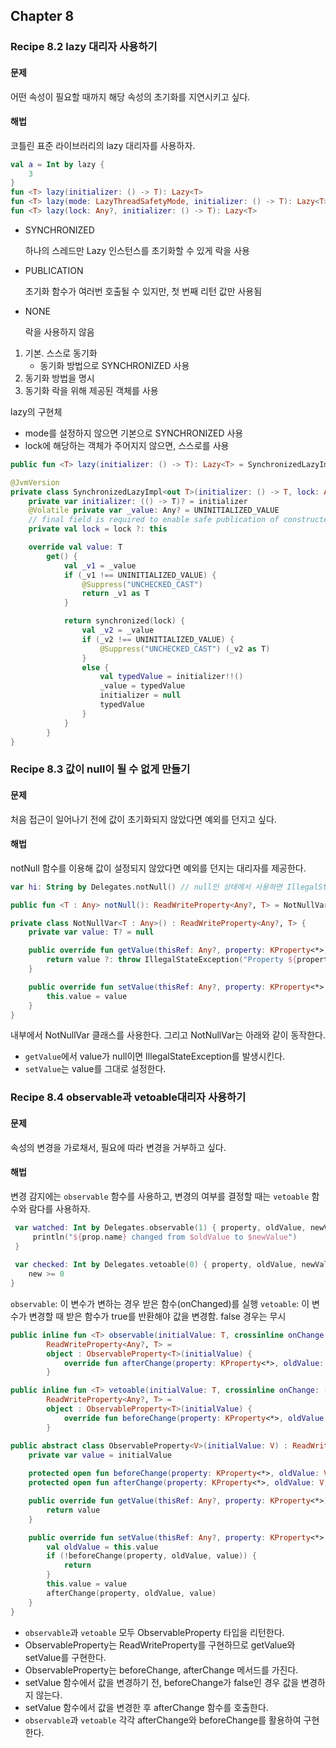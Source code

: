 ## Chapter 8
### Recipe 8.2 lazy 대리자 사용하기
#### 문제
어떤 속성이 필요할 때까지 해당 속성의 초기화를 지연시키고 싶다.
#### 해법
코틀린 표준 라이브러리의 lazy 대리자를 사용하자.

```kotlin
val a = Int by lazy {
    3
}
fun <T> lazy(initializer: () -> T): Lazy<T>
fun <T> lazy(mode: LazyThreadSafetyMode, initializer: () -> T): Lazy<T>
fun <T> lazy(lock: Any?, initializer: () -> T): Lazy<T>
```
- SYNCHRONIZED

    하나의 스레드만 Lazy 인스턴스를 초기화할 수 있게 락을 사용
- PUBLICATION

    초기화 함수가 여러번 호출될 수 있지만, 첫 번째 리턴 값만 사용됨
- NONE

    락을 사용하지 않음

1. 기본. 스스로 동기화
   - 동기화 방법으로 SYNCHRONIZED 사용
2. 동기화 방법을 명시
3. 동기화 락을 위해 제공된 객체를 사용

lazy의 구현체
- mode를 설정하지 않으면 기본으로 SYNCHRONIZED 사용
- lock에 해당하는 객체가 주어지지 않으면, 스스로를 사용
```kotlin
public fun <T> lazy(initializer: () -> T): Lazy<T> = SynchronizedLazyImpl(initializer) // 1의 예시

@JvmVersion
private class SynchronizedLazyImpl<out T>(initializer: () -> T, lock: Any? = null) : Lazy<T>, Serializable {
    private var initializer: (() -> T)? = initializer
    @Volatile private var _value: Any? = UNINITIALIZED_VALUE
    // final field is required to enable safe publication of constructed instance
    private val lock = lock ?: this

    override val value: T
        get() {
            val _v1 = _value
            if (_v1 !== UNINITIALIZED_VALUE) {
                @Suppress("UNCHECKED_CAST")
                return _v1 as T
            }

            return synchronized(lock) {
                val _v2 = _value
                if (_v2 !== UNINITIALIZED_VALUE) {
                    @Suppress("UNCHECKED_CAST") (_v2 as T)
                }
                else {
                    val typedValue = initializer!!()
                    _value = typedValue
                    initializer = null
                    typedValue
                }
            }
        }
}
```

### Recipe 8.3 값이 null이 될 수 없게 만들기
#### 문제
처음 접근이 일어나기 전에 값이 초기화되지 않았다면 예외를 던지고 싶다.
#### 해법
notNull 함수를 이용해 값이 설정되지 않았다면 예외를 던지는 대리자를 제공한다.

```kotlin
var hi: String by Delegates.notNull() // null인 상태에서 사용하면 IllegalStateException 발생

public fun <T : Any> notNull(): ReadWriteProperty<Any?, T> = NotNullVar()

private class NotNullVar<T : Any>() : ReadWriteProperty<Any?, T> {
    private var value: T? = null

    public override fun getValue(thisRef: Any?, property: KProperty<*>): T {
        return value ?: throw IllegalStateException("Property ${property.name} should be initialized before get.")
    }

    public override fun setValue(thisRef: Any?, property: KProperty<*>, value: T) {
        this.value = value
    }
}
```
내부에서 NotNullVar 클래스를 사용한다. 그리고 NotNullVar는 아래와 같이 동작한다.
- `getValue`에서 value가 null이면 IllegalStateException를 발생시킨다.
- `setValue`는 value를 그대로 설정한다.

### Recipe 8.4 observable과 vetoable대리자 사용하기
#### 문제
속성의 변경을 가로채서, 필요에 따라 변경을 거부하고 싶다.
#### 해법
변경 감지에는 `observable` 함수를 사용하고, 변경의 여부를 결정할 때는 `vetoable` 함수와 람다를 사용하자.

```kotlin
 var watched: Int by Delegates.observable(1) { property, oldValue, newValue -> 
     println("${prop.name} changed from $oldValue to $newValue")
 }
 
 var checked: Int by Delegates.vetoable(0) { property, oldValue, newValue ->
    new >= 0
}
```
`observable`: 이 변수가 변하는 경우 받은 함수(onChanged)를 실행
`vetoable`: 이 변수가 변경할 때 받은 함수가 true를 반환해야 값을 변경함. false 경우는 무시

```kotlin
public inline fun <T> observable(initialValue: T, crossinline onChange: (property: KProperty<*>, oldValue: T, newValue: T) -> Unit):
        ReadWriteProperty<Any?, T> =
        object : ObservableProperty<T>(initialValue) {
            override fun afterChange(property: KProperty<*>, oldValue: T, newValue: T) = onChange(property, oldValue, newValue)
        }

public inline fun <T> vetoable(initialValue: T, crossinline onChange: (property: KProperty<*>, oldValue: T, newValue: T) -> Boolean):
        ReadWriteProperty<Any?, T> =
        object : ObservableProperty<T>(initialValue) {
            override fun beforeChange(property: KProperty<*>, oldValue: T, newValue: T): Boolean = onChange(property, oldValue, newValue)
        }

public abstract class ObservableProperty<V>(initialValue: V) : ReadWriteProperty<Any?, V> {
    private var value = initialValue
    
    protected open fun beforeChange(property: KProperty<*>, oldValue: V, newValue: V): Boolean = true
    protected open fun afterChange(property: KProperty<*>, oldValue: V, newValue: V): Unit {}

    public override fun getValue(thisRef: Any?, property: KProperty<*>): V {
        return value
    }

    public override fun setValue(thisRef: Any?, property: KProperty<*>, value: V) {
        val oldValue = this.value
        if (!beforeChange(property, oldValue, value)) {
            return
        }
        this.value = value
        afterChange(property, oldValue, value)
    }
}
```

- `observable`과 `vetoable` 모두 ObservableProperty 타입을 리턴한다.
- ObservableProperty는 ReadWriteProperty를 구현하므로 getValue와 setValue를 구현한다.
- ObservableProperty는 beforeChange, afterChange 메서드를 가진다.
- setValue 함수에서 값을 변경하기 전, beforeChange가 false인 경우 값을 변경하지 않는다.
- setValue 함수에서 값을 변경한 후 afterChange 함수를 호출한다.
- `observable`과 `vetoable` 각각 afterChange와 beforeChange를 활용하여 구현한다.
